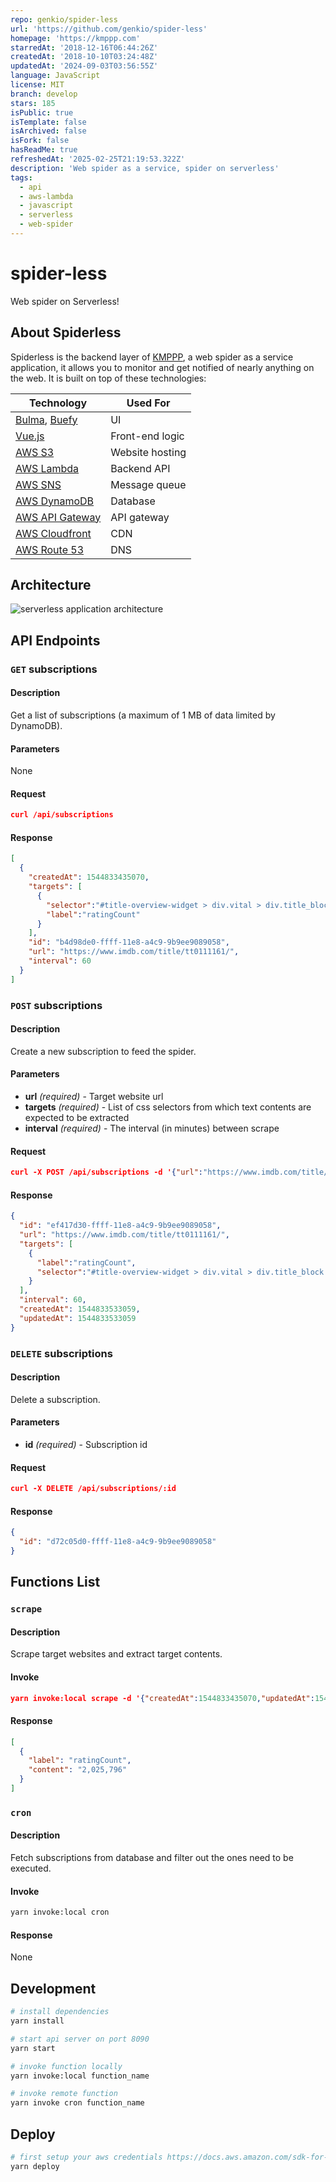 ```yaml
---
repo: genkio/spider-less
url: 'https://github.com/genkio/spider-less'
homepage: 'https://kmppp.com'
starredAt: '2018-12-16T06:44:26Z'
createdAt: '2018-10-10T03:24:48Z'
updatedAt: '2024-09-03T03:56:55Z'
language: JavaScript
license: MIT
branch: develop
stars: 185
isPublic: true
isTemplate: false
isArchived: false
isFork: false
hasReadMe: true
refreshedAt: '2025-02-25T21:19:53.322Z'
description: 'Web spider as a service, spider on serverless'
tags:
  - api
  - aws-lambda
  - javascript
  - serverless
  - web-spider
---
```


# spider-less
Web spider on Serverless!

## About Spiderless

Spiderless is the backend layer of [KMPPP](https://kmppp.com), a web spider as a service application, it allows you to monitor and get notified of nearly anything on the web. It is built on top of these technologies:

| Technology  | Used For |
| ------------- | ------------- |
| [Bulma](https://bulma.io/), [Buefy](https://buefy.github.io/) | UI |
| [Vue.js](https://vuejs.org/) | Front-end logic |
| [AWS S3](https://aws.amazon.com/s3/) | Website hosting |
| [AWS Lambda](https://aws.amazon.com/lambda/) | Backend API |
| [AWS SNS](https://aws.amazon.com/sqs/) | Message queue |
| [AWS DynamoDB](https://aws.amazon.com/dynamodb/) | Database |
| [AWS API Gateway](https://aws.amazon.com/api-gateway/) | API gateway |
| [AWS Cloudfront](https://aws.amazon.com/cloudfront/) | CDN |
| [AWS Route 53](https://aws.amazon.com/route53/) | DNS |


## Architecture
![serverless application architecture](https://user-images.githubusercontent.com/5327840/50051425-32583400-0155-11e9-8b67-a45c9acda351.png)


## API Endpoints

### `GET` subscriptions

#### Description
Get a list of subscriptions (a maximum of 1 MB of data limited by DynamoDB).

#### Parameters
None

#### Request
```json
curl /api/subscriptions
```

#### Response
```json
[
  {
    "createdAt": 1544833435070,
    "targets": [
      {
        "selector":"#title-overview-widget > div.vital > div.title_block > div > div.ratings_wrapper > div.imdbRating > a > span",
        "label":"ratingCount"
      }
    ],
    "id": "b4d98de0-ffff-11e8-a4c9-9b9ee9089058",
    "url": "https://www.imdb.com/title/tt0111161/",
    "interval": 60
  }
]
```

### `POST` subscriptions

#### Description
Create a new subscription to feed the spider.

#### Parameters
- **url** _(required)_  - Target website url
- **targets** _(required)_ - List of css selectors from which text contents are expected to be extracted
- **interval** _(required)_ - The interval (in minutes) between scrape

#### Request
```json
curl -X POST /api/subscriptions -d '{"url":"https://www.imdb.com/title/tt0111161/","targets":"[{\"label\":\"ratingCount\",\"selector\":\"#title-overview-widget > div.vital > div.title_block > div > div.ratings_wrapper > div.imdbRating > a > span\"}]","interval":"60"}' -H "Content-Type: application/json"
```

#### Response
```json
{
  "id": "ef417d30-ffff-11e8-a4c9-9b9ee9089058",
  "url": "https://www.imdb.com/title/tt0111161/",
  "targets": [
    {
      "label":"ratingCount",
      "selector":"#title-overview-widget > div.vital > div.title_block > div > div.ratings_wrapper > div.imdbRating > a > span"
    }
  ],
  "interval": 60,
  "createdAt": 1544833533059,
  "updatedAt": 1544833533059
}
```

### `DELETE` subscriptions

#### Description
Delete a subscription.

#### Parameters
- **id** _(required)_ - Subscription id

#### Request
```json
curl -X DELETE /api/subscriptions/:id
```

#### Response
```json
{
  "id": "d72c05d0-ffff-11e8-a4c9-9b9ee9089058"
}
```

## Functions List

### `scrape`

#### Description
Scrape target websites and extract target contents.

#### Invoke
```json
yarn invoke:local scrape -d '{"createdAt":1544833435070,"updatedAt":1544833435070,"targets":[{"selector":"#title-overview-widget > div.vital > div.title_block > div > div.ratings_wrapper > div.imdbRating > a > span","label":"ratingCount"}],"id":"b4d98de0-ffff-11e8-a4c9-9b9ee9089058","url":"https://www.imdb.com/title/tt0111161/","interval":60}'
```

#### Response
```json
[
  {
    "label": "ratingCount",
    "content": "2,025,796"
  }
]
```

### `cron`

#### Description
Fetch subscriptions from database and filter out the ones need to be executed.

#### Invoke
```bash
yarn invoke:local cron
```

#### Response
None

## Development

```bash
# install dependencies
yarn install

# start api server on port 8090
yarn start

# invoke function locally
yarn invoke:local function_name

# invoke remote function
yarn invoke cron function_name
```

## Deploy

```bash
# first setup your aws credentials https://docs.aws.amazon.com/sdk-for-java/v1/developer-guide/setup-credentials.html
yarn deploy
```
